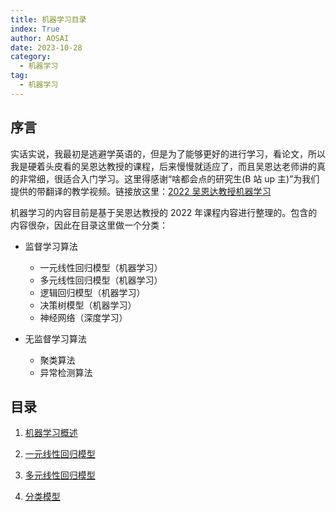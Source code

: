 ```yaml
---
title: 机器学习目录
index: True
author: AOSAI
date: 2023-10-28
category:
  - 机器学习
tag:
  - 机器学习
---
```


## 序言

实话实说，我最初是逃避学英语的，但是为了能够更好的进行学习，看论文，所以我是硬着头皮看的吴恩达教授的课程，后来慢慢就适应了，而且吴恩达老师讲的真的非常细，很适合入门学习。这里得感谢“啥都会点的研究生(B 站 up 主)”为我们提供的带翻译的教学视频。链接放这里：[2022 吴恩达教授机器学习](https://www.bilibili.com/video/BV1Pa411X76s/?spm_id_from=333.999.0.0&vd_source=18006c3daf5f2be7d7b9e5fa500af4c8)

机器学习的内容目前是基于吴恩达教授的 2022 年课程内容进行整理的。包含的内容很杂，因此在目录这里做一个分类：

- 监督学习算法
  
  - 一元线性回归模型（机器学习）
  - 多元线性回归模型（机器学习）
  - 逻辑回归模型（机器学习）
  - 决策树模型（机器学习）
  - 神经网络（深度学习）

- 无监督学习算法

  - 聚类算法
  - 异常检测算法

## 目录

1. [机器学习概述](01_summarize.md)

2. [一元线性回归模型](02_linear_regression.md)

3. [多元线性回归模型](03_linear_regression.md)

4. [分类模型](04_classification.md)
